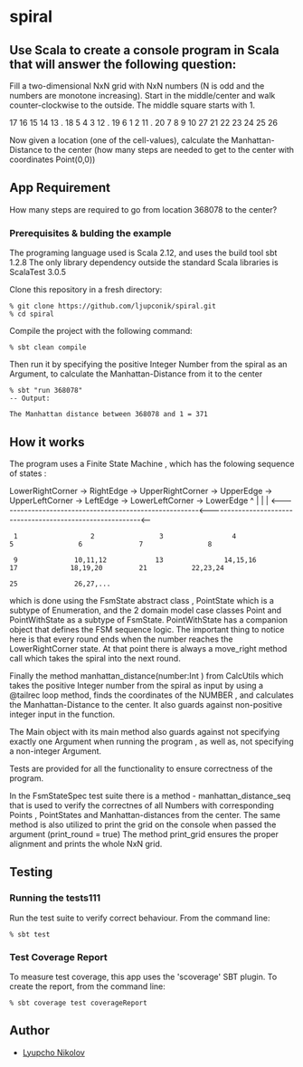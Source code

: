 # spiral

## Use Scala to create a console program in Scala that will answer the following question: 

Fill a two-dimensional NxN grid with NxN numbers (N is odd and the numbers are monotone increasing). 
Start in the middle/center  and walk counter-clockwise to the outside. The middle square starts with 1.

17  16  15  14  13  .
18   5   4   3  12  .
19   6   1   2  11  .
20   7   8   9  10  27
21  22  23  24  25  26

Now given a location (one of the cell-values), calculate the Manhattan-Distance to the center (how many steps are needed to get to the center with coordinates Point(0,0)) 

## App Requirement

How many steps are required to go from location 368078 to the center?

### Prerequisites & bulding the example
The programing language used is Scala 2.12, and uses the build tool sbt 1.2.8
The only library dependency outside the standard Scala libraries is ScalaTest 3.0.5

Clone this repository in a fresh directory:
```
% git clone https://github.com/ljupconik/spiral.git
% cd spiral
```
Compile the project with the following command:
```
% sbt clean compile
```
Then run it by specifying the positive Integer Number from the spiral as an Argument,
to calculate the Manhattan-Distance from it to the center
```
% sbt "run 368078"
-- Output:

The Manhattan distance between 368078 and 1 = 371
```

## How it works

The program uses a Finite State Machine , which has the folowing sequence of states :

LowerRightCorner -> RightEdge ->  UpperRightCorner ->  UpperEdge  -> UpperLeftCorner -> LeftEdge -> LowerLeftCorner -> LowerEdge 
     ^                                                                                                                     |
     |											                                   |
     <-------------------------------------------------------<-----------------------------------------------------------<--

     1                  2                3                 4              5                6              7                8

     9              10,11,12            13               14,15,16        17             18,19,20         21           22,23,24

    25              26,27,...


which is done using the FsmState abstract class , PointState  which is a subtype of Enumeration,  and the 2 domain model case classes 
Point and PointWithState as a subtype of FsmState.  PointWithState has a companion object that defines the FSM sequence logic.
The important thing to notice here is that every round ends when the number reaches the LowerRightCorner state. At that point there is always a move_right method call which takes the spiral into the next round.

Finally the method manhattan_distance(number:Int ) from CalcUtils which takes the positive Integer number from the spiral as input by using a @tailrec loop method,
finds the coordinates of the NUMBER , and calculates the Manhattan-Distance to the center.
It also guards against non-positive integer input in the function.

The Main object with its main method also guards against not specifying exactly one Argument when running the program , as well as, not specifying a non-integer Argument.

Tests are provided for all the functionality to ensure correctness of the program.

In the FsmStateSpec test suite there is a method - manhattan_distance_seq that is used to verify the correctnes of all Numbers with corresponding Points , PointStates and Manhattan-distances from the center.
The same method is also utilized to print the grid on the console when passed the argument (print_round = true)
The method print_grid ensures the proper alignment and prints the whole NxN grid.


## Testing
### Running the tests111
Run the test suite to verify correct behaviour.  From the command line:
```
% sbt test
```
### Test Coverage Report
To measure test coverage, this app uses the 'scoverage' SBT plugin.
To create the report, from the command line:
```
% sbt coverage test coverageReport
```

## Author
* [Lyupcho Nikolov](mailto:ljupconik@gmail.com)

